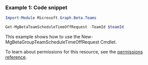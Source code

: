 ### Example 1: Code snippet

```powershell
Import-Module Microsoft.Graph.Beta.Teams

Get-MgBetaTeamScheduleTimeOffRequest -TeamId $teamId
```
This example shows how to use the New-MgBetaGroupTeamScheduleTimeOffRequest Cmdlet.

To learn about permissions for this resource, see the [permissions reference](/graph/permissions-reference).

